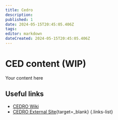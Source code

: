 ```yaml
---
title: Cedro
description: 
published: 1
date: 2024-05-15T20:45:05.406Z
tags: 
editor: markdown
dateCreated: 2024-05-15T20:45:05.406Z
---
```


# CED content (WIP)
Your content here

## Useful links

- [CEDRO Wiki](Beamlines/Cedro/ced_intro)
- [CEDRO External Site](https://lnls.cnpem.br/grupos/cedro/){target=_blank}
{.links-list}